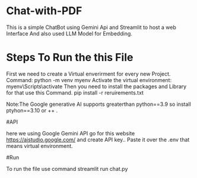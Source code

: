 # Chat-with-PDF

This is a simple ChatBot using Gemini Api and Streamlit to host a web Interface And also used LLM Model for Embedding.

# Steps To Run the this File

First we need to create a Virtual enverirment for every new Project.
Command: python -m venv myenv
Activate the virtual environment: myenv\Scripts\activate
Then you need to install the packages and Library for that use this Command.
pip install -r reruirements.txt

Note:The Google generative AI supports greaterthan python==3.9 so install ptyhon==3.10 or ++ .

#API

here we using Google Gemini API 
go for this website https://aistudio.google.com/ and create API key..
Paste it over the .env that means virtual environment.

#Run

To run the file use command 
streamlit run chat.py
